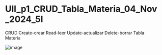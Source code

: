 # UII_p1_CRUD_Tabla_Materia_04_Nov_2024_5I
CRUD Create-crear Read-leer Update-actualizar Delete-borrar  Tabla Materia

![image](https://github.com/user-attachments/assets/912de25a-b2cc-47c4-aa01-68bb2822dab8)


